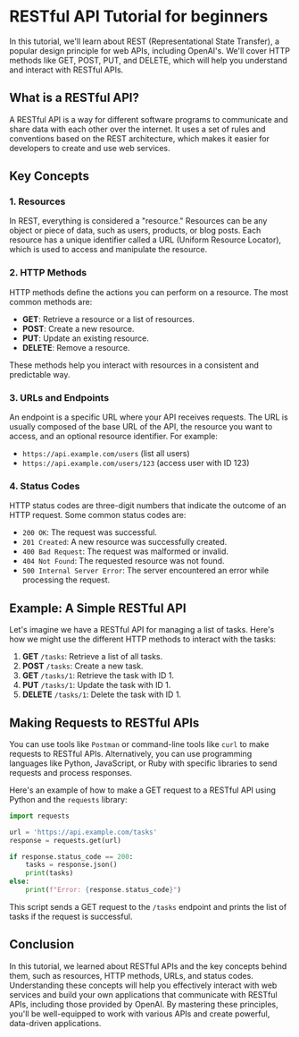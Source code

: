 # RESTful API Tutorial for beginners

In this tutorial, we'll learn about REST (Representational State Transfer), a popular design
principle for web APIs, including OpenAI's. We'll cover HTTP methods like GET, POST, PUT, and
DELETE, which will help you understand and interact with RESTful APIs.

## What is a RESTful API?

A RESTful API is a way for different software programs to communicate and share data with each other
over the internet. It uses a set of rules and conventions based on the REST architecture, which
makes it easier for developers to create and use web services.

## Key Concepts

### 1. Resources

In REST, everything is considered a "resource." Resources can be any object or piece of data, such
as users, products, or blog posts. Each resource has a unique identifier called a URL (Uniform
Resource Locator), which is used to access and manipulate the resource.

### 2. HTTP Methods

HTTP methods define the actions you can perform on a resource. The most common methods are:

- **GET**: Retrieve a resource or a list of resources.
- **POST**: Create a new resource.
- **PUT**: Update an existing resource.
- **DELETE**: Remove a resource.

These methods help you interact with resources in a consistent and predictable way.

### 3. URLs and Endpoints

An endpoint is a specific URL where your API receives requests. The URL is usually composed of the
base URL of the API, the resource you want to access, and an optional resource identifier. For
example:

- `https://api.example.com/users` (list all users)
- `https://api.example.com/users/123` (access user with ID 123)

### 4. Status Codes

HTTP status codes are three-digit numbers that indicate the outcome of an HTTP request. Some common
status codes are:

- `200 OK`: The request was successful.
- `201 Created`: A new resource was successfully created.
- `400 Bad Request`: The request was malformed or invalid.
- `404 Not Found`: The requested resource was not found.
- `500 Internal Server Error`: The server encountered an error while processing the request.

## Example: A Simple RESTful API

Let's imagine we have a RESTful API for managing a list of tasks. Here's how we might use the
different HTTP methods to interact with the tasks:

1. **GET** `/tasks`: Retrieve a list of all tasks.
1. **POST** `/tasks`: Create a new task.
1. **GET** `/tasks/1`: Retrieve the task with ID 1.
1. **PUT** `/tasks/1`: Update the task with ID 1.
1. **DELETE** `/tasks/1`: Delete the task with ID 1.

## Making Requests to RESTful APIs

You can use tools like `Postman` or command-line tools like `curl` to make requests to RESTful APIs.
Alternatively, you can use programming languages like Python, JavaScript, or Ruby with specific
libraries to send requests and process responses.

Here's an example of how to make a GET request to a RESTful API using Python and the `requests`
library:

```python
import requests

url = 'https://api.example.com/tasks'
response = requests.get(url)

if response.status_code == 200:
    tasks = response.json()
    print(tasks)
else:
    print(f"Error: {response.status_code}")
```

This script sends a GET request to the `/tasks` endpoint and prints the list of tasks if the request
is successful.

## Conclusion

In this tutorial, we learned about RESTful APIs and the key concepts behind them, such as resources,
HTTP methods, URLs, and status codes. Understanding these concepts will help you effectively
interact with web services and build your own applications that communicate with RESTful APIs,
including those provided by OpenAI. By mastering these principles, you'll be well-equipped to work
with various APIs and create powerful, data-driven applications.
